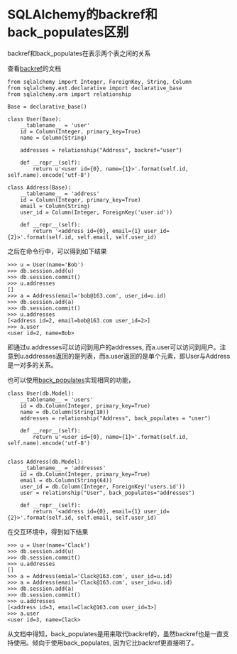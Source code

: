 # SQLAlchemy的backref和back\_populates区别

backref和back\_populates在表示两个表之间的关系

查看[backref](http://docs.sqlalchemy.org/en/latest/orm/backref.html#relationships-backref)的文档

```
from sqlalchemy import Integer, ForeignKey, String, Column
from sqlalchemy.ext.declarative import declarative_base
from sqlalchemy.orm import relationship

Base = declarative_base()

class User(Base):
    __tablename__ = 'user'
    id = Column(Integer, primary_key=True)
    name = Column(String)

    addresses = relationship("Address", backref="user")
    
    def __repr__(self):
        return u'<user id={0}, name={1}>'.format(self.id, self.name).encode('utf-8')

class Address(Base):
    __tablename__ = 'address'
    id = Column(Integer, primary_key=True)
    email = Column(String)
    user_id = Column(Integer, ForeignKey('user.id'))
    
    def __repr__(self):
        return '<address id={0}, email={1} user_id={2}>'.format(self.id, self.email, self.user_id)

```

之后在命令行中，可以得到如下结果

```
>>> u = User(name='Bob')
>>> db.session.add(u)
>>> db.session.commit()
>>> u.addresses
[]
>>> a = Address(email='bob@163.com', user_id=u.id)
>>> db.session.add(a)
>>> db.session.commit()
>>> u.addresses
[<address id=2, email=bob@163.com user_id=2>]
>>> a.user
<user id=2, name=Bob>
```

即通过u.addresses可以访问到用户的addresses, 而a.user可以访问到用户。注意到u.addresses返回的是列表，而a.user返回的是单个元素，即User与Address是一对多的关系。

也可以使用[back\_populates](http://docs.sqlalchemy.org/en/latest/orm/tutorial.html#building-a-relationship)实现相同的功能，

```
class User(db.Model):
    __tablename__ = 'users'
    id = db.Column(Integer, primary_key=True)
    name = db.Column(String(10))
    addresses = relationship("Address", back_populates = "user")

    def __repr__(self):
        return u'<user id={0}, name={1}>'.format(self.id, self.name).encode('utf-8')


class Address(db.Model):
    __tablename__ = 'addresses'
    id = db.Column(Integer, primary_key=True)
    email = db.Column(String(64))
    user_id = db.Column(Integer, ForeignKey('users.id'))
    user = relationship("User", back_populates="addresses")

    def __repr__(self):
        return '<address id={0}, email={1} user_id={2}>'.format(self.id, self.email, self.user_id)

```

在交互环境中，得到如下结果

```
>>> u = User(name='Clack')
>>> db.session.add(u)
>>> db.session.commit()
>>> u.addresses
[]
>>> a = Address(emial='Clack@163.com', user_id=u.id)
>>> a = Address(email='Clack@163.com', user_id=u.id)
>>> db.session.add(a)
>>> db.session.commit()
>>> u.addresses
[<address id=3, email=Clack@163.com user_id=3>]
>>> a.user
<user id=3, name=Clack>
```

从文档中得知，back\_populates是用来取代backref的，虽然backref也是一直支持使用。倾向于使用back\_populates, 因为它比backref更直接明了。


